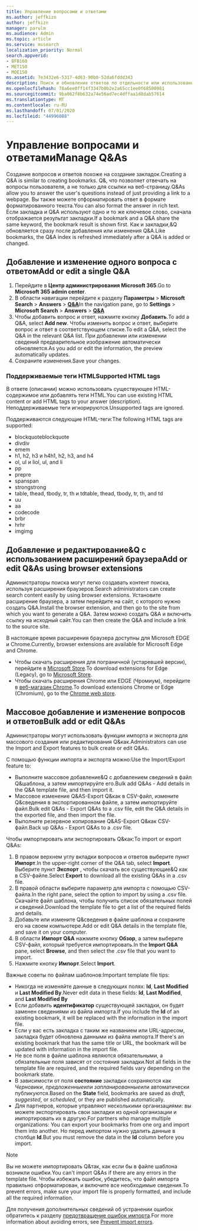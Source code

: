```yaml
---
title: Управление вопросами и ответами
ms.author: jeffkizn
author: jeffkizn
manager: parulm
ms.audience: Admin
ms.topic: article
ms.service: mssearch
localization_priority: Normal
search.appverid:
- BFB160
- MET150
- MOE150
ms.assetid: 7e3432e6-5317-4d63-90b0-52da6fddd343
description: Поиск и обновление ответов по отдельности или использование доступных средств поиска Microsoft для одновременного редактирования&Q.
ms.openlocfilehash: 78a6ee0ff14f3347b0b2e2a65cc1ee0f68500981
ms.sourcegitcommit: 9ba062f8b632a74e56ad7ec4dffaa1d8dab57614
ms.translationtype: MT
ms.contentlocale: ru-RU
ms.lasthandoff: 07/01/2020
ms.locfileid: "44996088"
---
```

# <a name="manage-qas"></a><span data-ttu-id="b3db1-103">Управление вопросами и ответами</span><span class="sxs-lookup"><span data-stu-id="b3db1-103">Manage Q&As</span></span>

<span data-ttu-id="b3db1-104">Создание вопросов и ответов похоже на создание закладок.</span><span class="sxs-lookup"><span data-stu-id="b3db1-104">Creating a Q&A is similar to creating bookmarks.</span></span> <span data-ttu-id="b3db1-105">Q&, что позволяет отвечать на вопросы пользователя, а не только для ссылки на веб-страницу.</span><span class="sxs-lookup"><span data-stu-id="b3db1-105">Q&As allow you to answer the user's questions instead of just providing a link to a webpage.</span></span> <span data-ttu-id="b3db1-106">Вы также можете отформатировать ответ в формате форматированного текста.</span><span class="sxs-lookup"><span data-stu-id="b3db1-106">You can also format the answer in rich text.</span></span> <span data-ttu-id="b3db1-107">Если закладка и Q&A используют одно и то же ключевое слово, сначала отображается результат закладки.</span><span class="sxs-lookup"><span data-stu-id="b3db1-107">If a bookmark and a Q&A share the same keyword, the bookmark result is shown first.</span></span> <span data-ttu-id="b3db1-108">Как и закладки,&Q обновляется сразу после добавления или изменения Q&A.</span><span class="sxs-lookup"><span data-stu-id="b3db1-108">Like bookmarks, the Q&A index is refreshed immediately after a Q&A is added or changed.</span></span>

## <a name="add-or-edit-a-single-qa"></a><span data-ttu-id="b3db1-109">Добавление и изменение одного вопроса с ответом</span><span class="sxs-lookup"><span data-stu-id="b3db1-109">Add or edit a single Q&A</span></span>

1. <span data-ttu-id="b3db1-110">Перейдите в **Центр администрирования Microsoft 365**.</span><span class="sxs-lookup"><span data-stu-id="b3db1-110">Go to **Microsoft 365 admin center**.</span></span>
1. <span data-ttu-id="b3db1-111">В области навигации перейдите к разделу **Параметры**  >  **Microsoft Search**  >  **Answers**  >  [**Q&A**](https://admin.microsoft.com/Adminportal/Home#/MicrosoftSearch/qnas)</span><span class="sxs-lookup"><span data-stu-id="b3db1-111">In the navigation pane, go to **Settings** > **Microsoft Search** > **Answers** > [**Q&A**](https://admin.microsoft.com/Adminportal/Home#/MicrosoftSearch/qnas)</span></span>
1. <span data-ttu-id="b3db1-112">Чтобы добавить вопрос и ответ, нажмите кнопку **Добавить**.</span><span class="sxs-lookup"><span data-stu-id="b3db1-112">To add a Q&A, select **Add new**.</span></span>
<span data-ttu-id="b3db1-113">Чтобы изменить вопрос и ответ, выберите вопрос и ответ в соответствующем списке.</span><span class="sxs-lookup"><span data-stu-id="b3db1-113">To edit a Q&A, select the Q&A in the relevant Q&A list.</span></span> <span data-ttu-id="b3db1-114">При добавлении или изменении сведений предварительное изображение автоматически обновляется.</span><span class="sxs-lookup"><span data-stu-id="b3db1-114">As you add or edit the information, the preview automatically updates.</span></span>
1. <span data-ttu-id="b3db1-115">Сохраните изменения.</span><span class="sxs-lookup"><span data-stu-id="b3db1-115">Save your changes.</span></span>

### <a name="supported-html-tags"></a><span data-ttu-id="b3db1-116">Поддерживаемые теги HTML</span><span class="sxs-lookup"><span data-stu-id="b3db1-116">Supported HTML tags</span></span>

<span data-ttu-id="b3db1-117">В ответе (описании) можно использовать существующее HTML-содержимое или добавлять теги HTML.</span><span class="sxs-lookup"><span data-stu-id="b3db1-117">You can use existing HTML content or add HTML tags to your answer (description).</span></span> <span data-ttu-id="b3db1-118">Неподдерживаемые теги игнорируются.</span><span class="sxs-lookup"><span data-stu-id="b3db1-118">Unsupported tags are ignored.</span></span>

<span data-ttu-id="b3db1-119">Поддерживаются следующие HTML-теги:</span><span class="sxs-lookup"><span data-stu-id="b3db1-119">The following HTML tags are supported:</span></span>

- <span data-ttu-id="b3db1-120">blockquote</span><span class="sxs-lookup"><span data-stu-id="b3db1-120">blockquote</span></span>
- <span data-ttu-id="b3db1-121">div</span><span class="sxs-lookup"><span data-stu-id="b3db1-121">div</span></span>
- <span data-ttu-id="b3db1-122">em</span><span class="sxs-lookup"><span data-stu-id="b3db1-122">em</span></span>
- <span data-ttu-id="b3db1-123">h1, h2, h3 и h4</span><span class="sxs-lookup"><span data-stu-id="b3db1-123">h1, h2, h3, and h4</span></span>
- <span data-ttu-id="b3db1-124">ol, ul и li</span><span class="sxs-lookup"><span data-stu-id="b3db1-124">ol, ul, and li</span></span>
- <span data-ttu-id="b3db1-125">p</span><span class="sxs-lookup"><span data-stu-id="b3db1-125">p</span></span>
- <span data-ttu-id="b3db1-126">pre</span><span class="sxs-lookup"><span data-stu-id="b3db1-126">pre</span></span>
- <span data-ttu-id="b3db1-127">span</span><span class="sxs-lookup"><span data-stu-id="b3db1-127">span</span></span>
- <span data-ttu-id="b3db1-128">strong</span><span class="sxs-lookup"><span data-stu-id="b3db1-128">strong</span></span>
- <span data-ttu-id="b3db1-129">table, thead, tbody, tr, th и td</span><span class="sxs-lookup"><span data-stu-id="b3db1-129">table, thead, tbody, tr, th, and td</span></span>
- <span data-ttu-id="b3db1-130">u</span><span class="sxs-lookup"><span data-stu-id="b3db1-130">u</span></span>
- <span data-ttu-id="b3db1-131">a</span><span class="sxs-lookup"><span data-stu-id="b3db1-131">a</span></span>
- <span data-ttu-id="b3db1-132">code</span><span class="sxs-lookup"><span data-stu-id="b3db1-132">code</span></span>
- <span data-ttu-id="b3db1-133">br</span><span class="sxs-lookup"><span data-stu-id="b3db1-133">br</span></span>
- <span data-ttu-id="b3db1-134">hr</span><span class="sxs-lookup"><span data-stu-id="b3db1-134">hr</span></span>
- <span data-ttu-id="b3db1-135">img</span><span class="sxs-lookup"><span data-stu-id="b3db1-135">img</span></span>

## <a name="add-or-edit-qas-using-browser-extensions"></a><span data-ttu-id="b3db1-136">Добавление и редактирование&Q с использованием расширений браузера</span><span class="sxs-lookup"><span data-stu-id="b3db1-136">Add or edit Q&As using browser extensions</span></span>

<span data-ttu-id="b3db1-137">Администраторы поиска могут легко создавать контент поиска, используя расширения браузеров.</span><span class="sxs-lookup"><span data-stu-id="b3db1-137">Search administrators can create search content easily by using browser extensions.</span></span> <span data-ttu-id="b3db1-138">Установите расширение браузера, а затем перейдите на сайт, с которого нужно создать Q&A.</span><span class="sxs-lookup"><span data-stu-id="b3db1-138">Install the browser extension, and then go to the site from which you want to generate a Q&A.</span></span> <span data-ttu-id="b3db1-139">Затем можно создать Q&A и включить ссылку на исходный сайт.</span><span class="sxs-lookup"><span data-stu-id="b3db1-139">You can then create the Q&A and include a link to the source site.</span></span>

<span data-ttu-id="b3db1-140">В настоящее время расширения браузера доступны для Microsoft EDGE и Chrome.</span><span class="sxs-lookup"><span data-stu-id="b3db1-140">Currently, browser extensions are available for Microsoft Edge and Chrome.</span></span>

- <span data-ttu-id="b3db1-141">Чтобы скачать расширения для пограничной (устаревшей версии), перейдите в [Microsoft Store](https://www.microsoft.com/p/microsoft-search-content-creator/9nrqdbcbwq55?activetab=pivot:overviewtab).</span><span class="sxs-lookup"><span data-stu-id="b3db1-141">To download extensions for Edge (Legacy), go to [Microsoft Store](https://www.microsoft.com/p/microsoft-search-content-creator/9nrqdbcbwq55?activetab=pivot:overviewtab).</span></span>
- <span data-ttu-id="b3db1-142">Чтобы скачать расширения Chrome или EDGE (Чромиум), перейдите в [веб-магазин Chrome](https://chrome.google.com/webstore/detail/microsoft-search-content/nocnablpaoeecfmfnjoheefkogmleipm).</span><span class="sxs-lookup"><span data-stu-id="b3db1-142">To download extensions Chrome or Edge (Chromium), go to the [Chrome web store](https://chrome.google.com/webstore/detail/microsoft-search-content/nocnablpaoeecfmfnjoheefkogmleipm).</span></span>

## <a name="bulk-add-or-edit-qas"></a><span data-ttu-id="b3db1-143">Массовое добавление и изменение вопросов и ответов</span><span class="sxs-lookup"><span data-stu-id="b3db1-143">Bulk add or edit Q&As</span></span>

<span data-ttu-id="b3db1-144">Администраторы могут использовать функции импорта и экспорта для массового создания или редактирования Q&как.</span><span class="sxs-lookup"><span data-stu-id="b3db1-144">Administrators can use the Import and Export features to bulk create or edit Q&As.</span></span>

<span data-ttu-id="b3db1-145">С помощью функции импорта и экспорта можно:</span><span class="sxs-lookup"><span data-stu-id="b3db1-145">Use the Import/Export feature to:</span></span>

- <span data-ttu-id="b3db1-146">Выполните массовое добавление&Q с добавлением сведений в файл Q&шаблона, а затем импортируйте его.</span><span class="sxs-lookup"><span data-stu-id="b3db1-146">Bulk add Q&As - Add details in the Q&A template file, and then import it.</span></span>
- <span data-ttu-id="b3db1-147">Массовое изменение Q&AS-Export Q&как в CSV-файл, измените Q&сведения в экспортированном файле, а затем импортируйте файл.</span><span class="sxs-lookup"><span data-stu-id="b3db1-147">Bulk edit Q&As - Export Q&As to a .csv file, edit the Q&A details in the exported file, and then import the file.</span></span>
- <span data-ttu-id="b3db1-148">Выполните резервное копирование Q&AS-Export Q&как CSV-файл.</span><span class="sxs-lookup"><span data-stu-id="b3db1-148">Back up Q&As - Export Q&As to a .csv file.</span></span>

<span data-ttu-id="b3db1-149">Чтобы импортировать или экспортировать Q&как:</span><span class="sxs-lookup"><span data-stu-id="b3db1-149">To import or export Q&As:</span></span>

1. <span data-ttu-id="b3db1-150">В правом верхнем углу вкладки вопросов и ответов выберите пункт **Импорт**.</span><span class="sxs-lookup"><span data-stu-id="b3db1-150">In the upper-right corner of the Q&A tab, select **Import**.</span></span>
<span data-ttu-id="b3db1-151">Выберите пункт **Экспорт** , чтобы скачать все существующие&Q как в CSV-файле.</span><span class="sxs-lookup"><span data-stu-id="b3db1-151">Select **Export** to download all the existing Q&As in a .csv file.</span></span>
1. <span data-ttu-id="b3db1-152">В правой области выберите параметр для импорта с помощью CSV-файла.</span><span class="sxs-lookup"><span data-stu-id="b3db1-152">In the right pane, select the option to import by using a .csv file.</span></span> <span data-ttu-id="b3db1-153">Скачайте файл шаблона, чтобы получить список обязательных полей и сведений.</span><span class="sxs-lookup"><span data-stu-id="b3db1-153">Download the template file to get a list of the required fields and details.</span></span>
1. <span data-ttu-id="b3db1-154">Добавьте или измените Q&сведения в файле шаблона и сохраните его на своем компьютере.</span><span class="sxs-lookup"><span data-stu-id="b3db1-154">Add or edit Q&A details in the template file, and save it on your computer.</span></span>
1. <span data-ttu-id="b3db1-155">В области **Импорт Q&A** нажмите кнопку **Обзор**, а затем выберите CSV-файл, который требуется импортировать.</span><span class="sxs-lookup"><span data-stu-id="b3db1-155">In the **Import Q&A** pane, select **Browse**, and then select the .csv file that you want to import.</span></span>
1. <span data-ttu-id="b3db1-156">Нажмите кнопку **Импорт**.</span><span class="sxs-lookup"><span data-stu-id="b3db1-156">Select **Import**.</span></span>

<span data-ttu-id="b3db1-157">Важные советы по файлам шаблонов:</span><span class="sxs-lookup"><span data-stu-id="b3db1-157">Important template file tips:</span></span>

- <span data-ttu-id="b3db1-158">Никогда не изменяйте данные в следующих полях: **Id**, **Last Modified** и **Last Modified By**.</span><span class="sxs-lookup"><span data-stu-id="b3db1-158">Never edit data in these fields: **Id**, **Last Modified**, and **Last Modified By**</span></span>
- <span data-ttu-id="b3db1-159">Если добавить **идентификатор** существующей закладки, он будет заменен сведениями из файла импорта.</span><span class="sxs-lookup"><span data-stu-id="b3db1-159">If you include the **Id** of an existing bookmark, it will be replaced with the information in the import file.</span></span>
- <span data-ttu-id="b3db1-160">Если у вас есть закладка с таким же названием или URL-адресом, закладка будет обновлена данными из файла импорта.</span><span class="sxs-lookup"><span data-stu-id="b3db1-160">If there's an existing bookmark that has the same title or URL, the bookmark will be updated with information in the import file.</span></span>
- <span data-ttu-id="b3db1-161">Не все поля в файле шаблона являются обязательными, а обязательные поля зависят от состояния закладки.</span><span class="sxs-lookup"><span data-stu-id="b3db1-161">Not all fields in the template file are required, and the required fields vary depending on the bookmark state.</span></span>
- <span data-ttu-id="b3db1-162">В зависимости от поля **состояние** закладки сохраняются как *Черновики*, *предложенные*или *запланированные*или автоматически публикуются.</span><span class="sxs-lookup"><span data-stu-id="b3db1-162">Based on the **State** field, bookmarks are saved as *draft*, *suggested*, or *scheduled*, or they are published automatically.</span></span>
- <span data-ttu-id="b3db1-163">Для партнеров, которые управляют несколькими организациями: вы можете экспортировать свои закладки из одной организации и импортировать их в другую.</span><span class="sxs-lookup"><span data-stu-id="b3db1-163">For partners who manage multiple organizations: You can export your bookmarks from one org and import them into another.</span></span> <span data-ttu-id="b3db1-164">Но перед импортом нужно удалить данные в столбце **Id**.</span><span class="sxs-lookup"><span data-stu-id="b3db1-164">But you must remove the data in the **Id** column before you import.</span></span>

> [!NOTE]
> <span data-ttu-id="b3db1-165">Вы не можете импортировать Q&так, как если бы в файле шаблона возникли ошибки.</span><span class="sxs-lookup"><span data-stu-id="b3db1-165">You can't import Q&As if there are any errors in the template file.</span></span> <span data-ttu-id="b3db1-166">Чтобы избежать ошибок, убедитесь, что файл импорта правильно отформатирован, и включите все необходимые сведения.</span><span class="sxs-lookup"><span data-stu-id="b3db1-166">To prevent errors, make sure your import file is properly formatted, and include all the required information.</span></span>

<span data-ttu-id="b3db1-167">Для получения дополнительных сведений об устранении ошибок обратитесь к разделу [предотвращение ошибок импорта](manage-bookmarks.md#prevent-import-errors).</span><span class="sxs-lookup"><span data-stu-id="b3db1-167">For more information about avoiding errors, see [Prevent import errors](manage-bookmarks.md#prevent-import-errors).</span></span>
